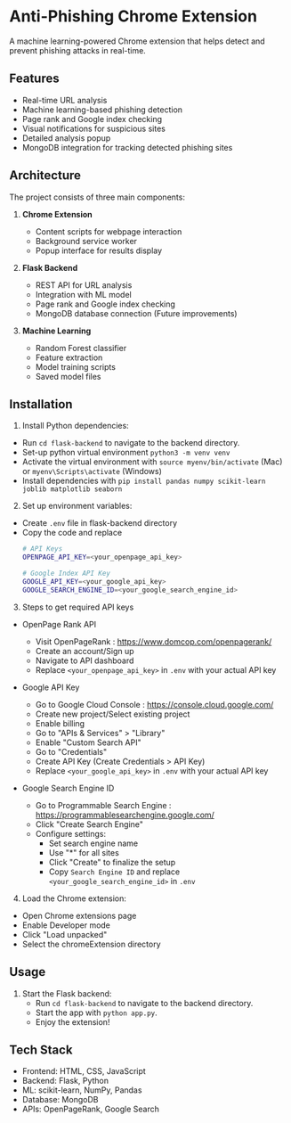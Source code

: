 # Anti-Phishing Chrome Extension

A machine learning-powered Chrome extension that helps detect and prevent phishing attacks in real-time.

## Features

- Real-time URL analysis
- Machine learning-based phishing detection
- Page rank and Google index checking
- Visual notifications for suspicious sites
- Detailed analysis popup
- MongoDB integration for tracking detected phishing sites

## Architecture

The project consists of three main components:

1. **Chrome Extension**
   - Content scripts for webpage interaction
   - Background service worker
   - Popup interface for results display

2. **Flask Backend**
   - REST API for URL analysis
   - Integration with ML model
   - Page rank and Google index checking
   - MongoDB database connection (Future improvements)

3. **Machine Learning**
   - Random Forest classifier
   - Feature extraction
   - Model training scripts
   - Saved model files


## Installation

1. Install Python dependencies:
- Run `cd flask-backend` to navigate to the backend directory.
- Set-up python virtual environment `python3 -m venv venv`
- Activate the virtual environment with `source myenv/bin/activate` (Mac) or `myenv\Scripts\activate` (Windows)
- Install dependencies with `pip install pandas numpy scikit-learn joblib matplotlib seaborn`

2. Set up environment variables:
- Create `.env` file in flask-backend directory
- Copy the code and replace 
    ```bash
    # API Keys
    OPENPAGE_API_KEY=<your_openpage_api_key>

    # Google Index API Key
    GOOGLE_API_KEY=<your_google_api_key>
    GOOGLE_SEARCH_ENGINE_ID=<your_google_search_engine_id>

3. Steps to get required API keys
- OpenPage Rank API
    - Visit OpenPageRank : https://www.domcop.com/openpagerank/
    - Create an account/Sign up
    - Navigate to API dashboard
    - Replace `<your_openpage_api_key>` in `.env` with your actual API key

- Google API Key
    - Go to Google Cloud Console : https://console.cloud.google.com/
    - Create new project/Select existing project
    - Enable billing
    - Go to "APIs & Services" > "Library"
    - Enable "Custom Search API"
    - Go to "Credentials"
    - Create API Key (Create Credentials > API Key)
    - Replace `<your_google_api_key>` in `.env` with your actual API key

- Google Search Engine ID
    - Go to Programmable Search Engine : https://programmablesearchengine.google.com/
    - Click "Create Search Engine"
    - Configure settings:
        - Set search engine name
        - Use "*" for all sites
        - Click "Create" to finalize the setup
        - Copy `Search Engine ID` and replace `<your_google_search_engine_id>` in `.env`
    
4. Load the Chrome extension:
- Open Chrome extensions page
- Enable Developer mode
- Click "Load unpacked"
- Select the chromeExtension directory

## Usage
1. Start the Flask backend:
    - Run `cd flask-backend` to navigate to the backend directory.
    - Start the app with `python app.py`.
    - Enjoy the extension!

## Tech Stack 
- Frontend: HTML, CSS, JavaScript
- Backend: Flask, Python
- ML: scikit-learn, NumPy, Pandas
- Database: MongoDB
- APIs: OpenPageRank, Google Search
